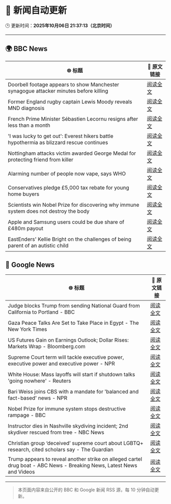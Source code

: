 # 🧠 新闻自动更新

🕒 更新时间：**2025年10月06日 21:37:13（北京时间）**

---

## 🌍 BBC News

| 🌐 标题 | 🔗 原文链接 |
|--------|-------------|
| Doorbell footage appears to show Manchester synagogue attacker minutes before killing | [阅读全文](https://www.bbc.com/news/articles/c62ne93n090o?at_medium=RSS&at_campaign=rss) |
| Former England rugby captain Lewis Moody reveals MND diagnosis | [阅读全文](https://www.bbc.com/sport/rugby-union/articles/cz7rddrrlqno?at_medium=RSS&at_campaign=rss) |
| French Prime Minister Sébastien Lecornu resigns after less than a month | [阅读全文](https://www.bbc.com/news/articles/cewn9k0w9rxo?at_medium=RSS&at_campaign=rss) |
| 'I was lucky to get out': Everest hikers battle hypothermia as blizzard rescue continues | [阅读全文](https://www.bbc.com/news/articles/cj4ykkgxqwko?at_medium=RSS&at_campaign=rss) |
| Nottingham attacks victim awarded George Medal for protecting friend from killer | [阅读全文](https://www.bbc.com/news/articles/cjr5xyn421yo?at_medium=RSS&at_campaign=rss) |
| Alarming number of people now vape, says WHO | [阅读全文](https://www.bbc.com/news/articles/c1kwxjzeez3o?at_medium=RSS&at_campaign=rss) |
| Conservatives pledge £5,000 tax rebate for young home buyers | [阅读全文](https://www.bbc.com/news/articles/c4gzv9j78dyo?at_medium=RSS&at_campaign=rss) |
| Scientists win Nobel Prize for discovering why immune system does not destroy the body | [阅读全文](https://www.bbc.com/news/articles/c2knwvpd7vno?at_medium=RSS&at_campaign=rss) |
| Apple and Samsung users could be due share of £480m payout | [阅读全文](https://www.bbc.com/news/articles/cn0rn7rwk24o?at_medium=RSS&at_campaign=rss) |
| EastEnders' Kellie Bright on the challenges of being parent of an autistic child | [阅读全文](https://www.bbc.com/news/articles/c0jqy8pn275o?at_medium=RSS&at_campaign=rss) |

## 📰 Google News

| 🌐 标题 | 🔗 原文链接 |
|--------|-------------|
| Judge blocks Trump from sending National Guard from California to Portland - BBC | [阅读全文](https://news.google.com/rss/articles/CBMiWkFVX3lxTE5IelhDOEpVcDBkN05DdHNHRWlnSXM2Q0VYbEs1cm95UkxSWVZzOWM1ekx2REx3dDFxRDRLTE9tTktjUU55X0lhb2h1c0JZNHFMcWVjemZad0dQUdIBX0FVX3lxTE9KUS1DSmktaENiUkdYWV93ZzZnWkVvR19IX3pkN1RJMzNrR2JqckRkeWFXd1FqNXlUWHFCRnp3djdXVUk2WTkyZTdGRFVjbkstTFZUTmpXbFpVM21yWFp3?oc=5) |
| Gaza Peace Talks Are Set to Take Place in Egypt - The New York Times | [阅读全文](https://news.google.com/rss/articles/CBMijwFBVV95cUxPQjdQUl8wS1hyakZtVFV5RWZCNkxCNEJTVDRadGphLTdncVpPYUx0MzdVUm5LU2g3eFFiN212alRXanA1eUtPSWtaMk1rR1gzUlZmNGhyRnhyc1hRVGlsal9FWEJjMEJPSmgxZ1ByWHNPa0JYTVQxaU4zOWNNOUNDQjJVMWtKbGtBaGdTT0tiNA?oc=5) |
| US Futures Gain on Earnings Outlook; Dollar Rises: Markets Wrap - Bloomberg.com | [阅读全文](https://news.google.com/rss/articles/CBMiswFBVV95cUxOMmhfYWNNQ2Nyci1oNHUtWFZ3TEw1T0EtSUpKcm82dHlPVzhDbFZ3ekdFWWN4d25idkRhWm5DNWcwcnl0aEZyM2FNazJJenZKTDVqamk0d3AwRzZMWXVBYlZzbmQzRUh6N2dBRlBxalNLNDJVU2tweDZJUHFxeVlVTXNLWmstVmtCS0FVa25TTU81T1BWXzBPUmxValpRSy1XQUxubmRvQmlhUUF3VDdPQ0JEdw?oc=5) |
| Supreme Court term will tackle executive power, executive power and executive power - NPR | [阅读全文](https://news.google.com/rss/articles/CBMie0FVX3lxTE41QnJscVBPNFBMM1BMVllWX3RPQjd6YkctdGNiN1dqcklsZlpvVmxTWks1bUZ1VmFYX1Y0ZnZ0ZVNYQ0VEay1OemM0dXBhUjE3TjFWTWhhZXFSOTZiUGlfUGl1T2RFcmxkTUxiYnFVS3IzLTB5bmdNY2VMYw?oc=5) |
| White House: Mass layoffs will start if shutdown talks 'going nowhere' - Reuters | [阅读全文](https://news.google.com/rss/articles/CBMiwAFBVV95cUxOdVdrTlJRT0ZjVk42NEtlTWdVSmk0WV9JMnFKbVBEMTdvRkV0bnE3SHhNZUtOb1Z5Tl9qcFFzOUpVVUFKQk0wMEhMUDRhM2I2U0owaXBWMVdYNTBobFkySWloT2o2akc4dnNoWk1BZmJ1QlFuNENMamd2MW5CM3lfaDhWbndfRGJwenZjZnFSZGJqdG9XeVNOamdIMXk5UUxvMV80VEg1QWZERHNtYkZQcl9hRjZhdFZzdW9UWHRxdDY?oc=5) |
| Bari Weiss joins CBS with a mandate for 'balanced and fact-based' news - NPR | [阅读全文](https://news.google.com/rss/articles/CBMihgFBVV95cUxPTFhVLWwzOWk4Wm03cFRkcmEzMmdObEl0WjNqbUM0SlJ0MURwdUJTUG83XzJfSEFhVHBndDhybmtmUVFDeTdXeXNTbl9UOE1rNmlRcloxa0JkZzhSNmZfRXdvdDZUUDNjUnFZQS1EZGhYelFBMTloVXFBcms0SjRUdEx1TTM4UQ?oc=5) |
| Nobel Prize for immune system stops destructive rampage - BBC | [阅读全文](https://news.google.com/rss/articles/CBMiWkFVX3lxTE1TZTVOdkdFcXJvU19YQ1Z5Szl3aDZjUHlXbzRZOXdZR3BvMHFHcTJKODhGRjhoa0d2RTFreUlBT3k0VjJ6UUhHeTdSNEJ5RDFtTnNHM21ubXFtZ9IBX0FVX3lxTFA3UVY2NDJiNWZtY1lNU0JuWE9SZGJHMEJnejBCTnp3MGhSQzI5NFlfQTRfdWJIMHVBUE43QjN1dkRwMEUyVlMweHhlVWhreUc2X0NiVEpFZzF5M2hQeWUw?oc=5) |
| Instructor dies in Nashville skydiving incident; 2nd skydiver rescued from tree - NBC News | [阅读全文](https://news.google.com/rss/articles/CBMiugFBVV95cUxQaXlWWFVIM2ZhM1VoSm9nQlJRVFVUYWVNRGEtOEpUeUZaMFhwWEMyN21hZHZWWUFtcXByWWVFMFVfQ0Q0MGtlTzR3OVdzZFhNR09adEo2d0lYSUUybi1nLThER3MtT3pDdmExblNvdm5YazJVMThtSktZdDRrX3lvS2pmSk5XVzRETHFOWlMxUWpsc0ZIS05YVmtva2pHWmlLVk4xTjVzMjRXZE1fNVk3ZnJPdmZtWXRzUEHSAVZBVV95cUxOWG45WW1RcGVpYlcxaTN5SmVmbVpYeU90Yi1TX0ZNVkV0MkIwbHhTWlhXMkFLQXp6VXlteTB5X3JDU3pmczR2eWwzbTZZUGdzUGw3aWF3Zw?oc=5) |
| Christian group ‘deceived’ supreme court about LGBTQ+ research, cited scholars say - The Guardian | [阅读全文](https://news.google.com/rss/articles/CBMiqwFBVV95cUxNbmNXY1pXQWIxTnBodEtaNk9ES0Vzc3dqZGdKbkozRGFoUWN2QkVMWnR0OTdGU0ltcUxOTjBnTEh2MnpBTTZoOUdnek5OZHJOQ0l0Q0ZRY3UxdUY3RnA2ZTlaZm9RSlh4eVl1djliMUFEVVpmTVZibWUzdmNLRmpUOWFpczRaSXh2ZjlQc21BSHVHZlZvcnM1YWRoQXFHNjBjMzhrUHJmUUZMWW8?oc=5) |
| Trump appears to reveal another strike on alleged cartel drug boat - ABC News - Breaking News, Latest News and Videos | [阅读全文](https://news.google.com/rss/articles/CBMipgFBVV95cUxNY2pYbXhHdXBOYndCcnAzbVlxUDR2OU1xOGkxSExYWHJMcVJyXzZYMmRjaHdpRW5lbUZSaUpRQ29MMWNoS0JtVEkwTFpLdklidEd0S0tOM2xHLWFrcTdDUGdxYnZUanRvc2JxcDRxVEtyLVJFbFd5Mjg4Zmo3SDlJZzg0UzRZMzFNaG9oT3JvdW82RWIwVy10Nnk5NGt6ME1NZS1zSHpR0gGrAUFVX3lxTE83VGVwNF9sRktLNVM0dDlHMTdYOEVwWEo3VDF0U1RDbWJlZzIyNE5sSTJHRXhnUHVOTUZjZlVCOVpYQXBaYXRuem5BeGpSMU12dXhHamJacWN1TzVtNk0xOXlyZXRxSTZtR2NuUlBGd2Z4b1o3MUZkRGlQbmsycWszTHVYM3pfQ3h3T0dOZEJna1l3cVhwdVFsWl9BUHJMNXBqeUYyclFBRHZpTQ?oc=5) |

---
> 本页面内容来自公开的 BBC 和 Google 新闻 RSS 源，每 10 分钟自动更新。